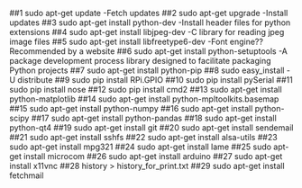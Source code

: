     

##1  sudo apt-get update
                -Fetch updates
##2  sudo apt-get upgrade
                -Install updates
##3  sudo apt-get install python-dev
                -Install header files for python extensions
##4  sudo apt-get install libjpeg-dev
                -C library for reading jpeg image files
##5  sudo apt-get install libfreetype6-dev
                -Font engine?? Recommended by a website
##6  sudo apt-get install python-setuptools
                -A package development process library designed to facilitate packaging Python projects
##7  sudo apt-get install python-pip
##8  sudo easy_install -U distribute
##9  sudo pip install RPi.GPIO
##10  sudo pip install pySerial
##11  sudo pip install nose
##12  sudo pip install cmd2
##13  sudo apt-get install python-matplotlib
##14  sudo apt-get install python-mpltoolkits.basemap
##15  sudo apt-get install python-numpy
##16  sudo apt-get install python-scipy
##17  sudo apt-get install python-pandas
##18  sudo apt-get install python-qt4
##19  sudo apt-get install git
##20  sudo apt-get install sendemail
##21  sudo apt-get install sshfs
##22  sudo apt-get install alsa-utils
##23  sudo apt-get install mpg321
##24  sudo apt-get install lame
##25  sudo apt-get install microcom
##26  sudo apt-get install arduino
##27  sudo apt-get install x11vnc
##28  history > history_for_print.txt
##29  sudo apt-get install fetchmail
